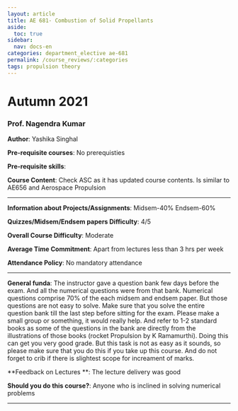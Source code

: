 ```yaml
---
layout: article
title: AE 681- Combustion of Solid Propellants
aside:
  toc: true
sidebar:
  nav: docs-en
categories: department_elective ae-681
permalink: /course_reviews/:categories
tags: propulsion theory
---
```



# Autumn 2021
### Prof.  Nagendra Kumar
**Author**: Yashika Singhal

**Pre-requisite courses**: No prerequisties

**Pre-requisite skills**:

**Course Content**:
Check ASC as it has updated course contents. Is similar to AE656 and Aerospace Propulsion

---

**Information about Projects/Assignments**:
Midsem-40%
Endsem-60%

**Quizzes/Midsem/Endsem papers Difficulty**: 4/5

**Overall Course Difficulty**: Moderate

**Average Time Commitment**:
Apart from lectures less than 3 hrs per week


**Attendance Policy**: No mandatory attendance


---

**General funda**: 
The instructor gave a question bank few days before the exam. And all the numerical questions were from that bank. Numerical questions comprise 70% of the each midsem and endsem paper. But those questions are not easy to solve. Make sure that you solve the entire question bank till the last step before sitting for the exam. Please make a small group or something, it would really help. And refer to 1-2 standard books as some of the questions in the bank are directly from the illustrations of those books (rocket Propulsion by K Ramamurthi). Doing this can get you very good grade. But this task is not as easy as it sounds, so please make sure that you do this if you take up this course. And do not forget to crib if there is slightest scope for increament of marks. 

**Feedback on Lectures **: 
The lecture delivery was good

**Should you do this course?**: 
Anyone who is inclined in solving numerical problems

---
